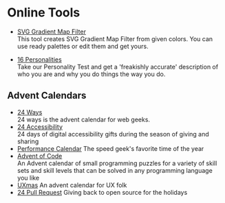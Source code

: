 # Online Tools

- [SVG Gradient Map Filter](https://yoksel.github.io/svg-gradient-map/)  
  This tool creates SVG Gradient Map Filter from given colors. You can use ready palettes or edit them and get yours.


- [16 Personalities](https://www.16personalities.com/)  
  Take our Personality Test and get a 'freakishly accurate' description of who you are and why you do things the way you do.

## Advent Calendars
- [24 Ways](https://24ways.org/)  
  24 ways is the advent calendar for web geeks. 
- [24 Accessibility](https://www.24a11y.com/)  
  24 days of digital accessibility gifts during the season of giving and sharing
- [Performance Calendar](https://calendar.perfplanet.com/2018/)
  The speed geek's favorite time of the year
- [Advent of Code](https://adventofcode.com/)  
  An Advent calendar of small programming puzzles for a variety of skill sets and skill levels that can be solved in any programming language you like
- [UXmas](https://www.uxmas.com/)
  An advent calendar for UX folk  
- [24 Pull Request](https://24pullrequests.com/)
  Giving back to open source for the holidays

